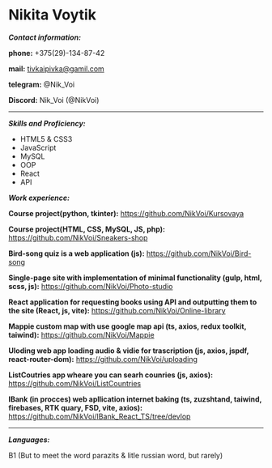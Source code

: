 # Nikita Voytik

***Contact information:***

**phone:** +375(29)-134-87-42 

**mail:** tivkaipivka@gamil.com 

**telegram:** @Nik_Voi 

**Discord:** Nik_Voi (@NikVoi)

********* 

***Skills and Proficiency:***

+ HTML5 & CSS3 
+ JavaScript
+ MySQL
+ OOP
+ React
+ API

***Work experience:***

**Course project(python, tkinter):** https://github.com/NikVoi/Kursovaya

**Course project(HTML, CSS, MySQL, JS, php):** https://github.com/NikVoi/Sneakers-shop

**Bird-song quiz is a web application (js):** https://github.com/NikVoi/Bird-song

**Single-page site with implementation of minimal functionality (gulp, html, scss, js):** https://github.com/NikVoi/Photo-studio

**React application for requesting books using API and outputting them to the site (React, js, vite):** https://github.com/NikVoi/Online-library

**Mappie custom map with use google map api (ts, axios, redux toolkit, taiwind):** https://github.com/NikVoi/Mappie

**Uloding web app loading audio & vidie for trascription (js, axios, jspdf, react-router-dom):** https://github.com/NikVoi/uploading

**ListCoutries app wheare you can searh counries (js, axios):** https://github.com/NikVoi/ListCountries

**IBank (in procces) web apllication internet baking (ts, zuzshtand, taiwind, firebases, RTK quary, FSD, vite, axios):** https://github.com/NikVoi/IBank_React_TS/tree/devlop

********* 
***Languages:***

B1 (But to meet the word parazits & litle russian word, but rarely)
